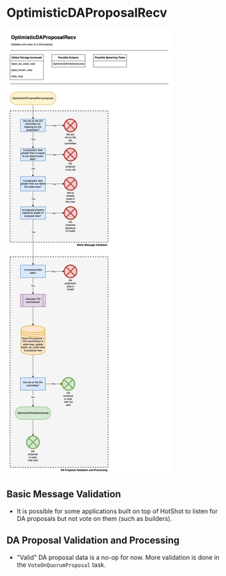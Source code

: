 # OptimisticDAProposalRecv

![OptimisticDAProposalRecv](/docs/diagrams/images/HotShotFlow-OptimisticDAProposalRecv.drawio.png "QuorumProposalRecv")

## Basic Message Validation
* It is possible for some applications built on top of HotShot to listen for DA proposals but not vote on them (such as builders).  

## DA Proposal Validation and Processing
* "Valid" DA proposal data is a no-op for now.  More validation is done in the `VoteOnQuorumProposal` task. 
